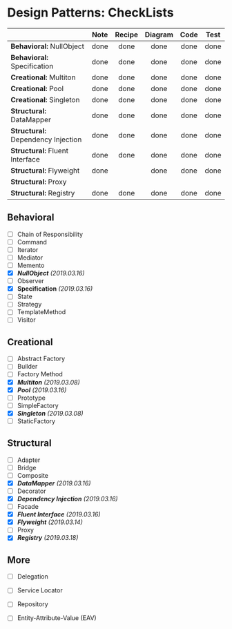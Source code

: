 # Design Patterns: CheckLists

| | Note | Recipe | Diagram | Code | Test
--- | :---:| :---:| :---: | :---:| :---:|
**Behavioral:** NullObject | done | done | done | done | done
**Behavioral:** Specification | done | done | done | done | done 
**Creational:** Multiton | done | done | done | done | done
**Creational:** Pool | done | done | done | done | done 
**Creational:** Singleton | done | done | done | done | done
**Structural:** DataMapper | done | done | done | done | done 
**Structural:** Dependency Injection | done | done | done | done | done 
**Structural:** Fluent Interface | done | done | done | done | done
**Structural:** Flyweight | done |  | done | done | done
**Structural:** Proxy |  |  |  |  | 
**Structural:** Registry | done | done | done | done | done

## Behavioral
- [ ] Chain of Responsibility
- [ ] Command
- [ ] Iterator
- [ ] Mediator
- [ ] Memento
- [x] **_NullObject_** _(2019.03.16)_
- [ ] Observer
- [x] **Specification** _(2019.03.16)_
- [ ] State
- [ ] Strategy
- [ ] TemplateMethod
- [ ] Visitor

## Creational
- [ ] Abstract Factory
- [ ] Builder
- [ ] Factory Method
- [x] **_Multiton_** _(2019.03.08)_
- [x] **_Pool_** _(2019.03.16)_
- [ ] Prototype
- [ ] SimpleFactory
- [x] **_Singleton_** _(2019.03.08)_
- [ ] StaticFactory

## Structural
- [ ] Adapter
- [ ] Bridge
- [ ] Composite
- [x] **_DataMapper_** _(2019.03.16)_
- [ ] Decorator
- [x] **_Dependency Injection_**  _(2019.03.16)_
- [ ] Facade
- [x] **_Fluent Interface_** _(2019.03.16)_
- [x] **_Flyweight_** _(2019.03.14)_
- [ ] Proxy
- [x] **_Registry_** _(2019.03.18)_

## More
- [ ] Delegation
- [ ] Service Locator
- [ ] Repository
- [ ] Entity-Attribute-Value (EAV)



